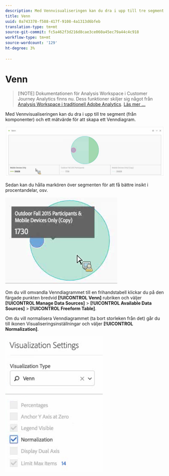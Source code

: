```yaml
---
description: Med Vennvisualiseringen kan du dra i upp till tre segment (från komponenter) och ett mätvärde för att skapa ett Venndiagram.
title: Venn
uuid: 0a743378-f588-417f-9108-4a1313d6bfeb
translation-type: tm+mt
source-git-commit: fc5a462f3d216d8cae3ce060a45ec79a44c4c918
workflow-type: tm+mt
source-wordcount: '129'
ht-degree: 3%

---
```



# Venn

>[!NOTE] Dokumentationen för Analysis Workspace i Customer Journey Analytics finns nu. Dess funktioner skiljer sig något från [Analysis Workspace i traditionell Adobe Analytics](https://docs.adobe.com/content/help/en/analytics/analyze/analysis-workspace/home.html). [Läs mer …](/help/getting-started/cja-aa.md)

Med Vennvisualiseringen kan du dra i upp till tre segment (från komponenter) och ett mätvärde för att skapa ett Venndiagram.

![](assets/venn.png)

Sedan kan du hålla markören över segmenten för att få bättre insikt i procentandelar, osv.

![](assets/venn_hover.png)

Om du vill omvandla Venndiagrammet till en frihandstabell klickar du på den färgade punkten bredvid **[!UICONTROL Venn]** rubriken och väljer **[!UICONTROL Manage Data Sources]** > **[!UICONTROL Available Data Sources]** > **[!UICONTROL Freeform Table]**.

Om du vill normalisera Venndiagrammet (ta bort storleken från det) går du till ikonen Visualiseringsinställningar och väljer **[!UICONTROL Normalization]**.

![](assets/normalization.png)

